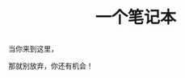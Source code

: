 <div style="text-align: center;" id="get_started" align=center>
<p style="font-size: xx-large"><b>一个笔记本</b></p>
<p style="text-align: left;">当你来到这里，</p>
<p style="text-align: left;">那就别放弃，你还有机会！</p>
</div>
